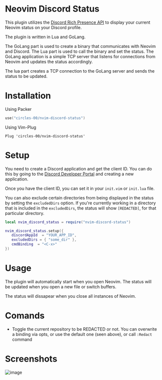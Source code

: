 # Neovim Discord Status
This plugin utilizes the [Discord Rich Presence API](https://discord.com/developers/docs/rich-presence/how-to) to display your current Neovim status on your Discord profile.

The plugin is written in Lua and GoLang.

The GoLang part is used to create a binary that communicates with Neovim and Discord. The Lua part is used to call the binary and set the status.
The GoLang application is a simple TCP server that listens for connections from Neovim and updates the status accordingly.

The lua part creates a TCP connection to the GoLang server and sends the status to be updated.

# Installation

Using Packer
```lua
use("circles-00/nvim-discord-status")
```

Using Vim-Plug
```vim
Plug 'circles-00/nvim-discord-status'
```

# Setup
You need to create a Discord application and get the client ID. You can do this by going to the [Discord Developer Portal](https://discord.com/developers/applications) and creating a new application.

Once you have the client ID, you can set it in your `init.vim` or `init.lua` file.

You can also exclude certain directories from being displayed in the status by setting the `excludedDirs` option.
If you're currently working in a directory that is included in the `excludedDirs`, the status will show `[REDACTED]`, for that particular directory.


```lua
local nvim_discord_status = require("nvim-discord-status")

nvim_discord_status.setup({
   discordAppId  = "YOUR_APP_ID",
   excludedDirs = { "some_dir" },
   cmdBinding  = "<C-x>"
})
```


# Usage
The plugin will automatically start when you open Neovim.
The status will be updated when you open a new file or switch buffers.

The status will dissapear when you close all instances of Neovim.

# Comands
- Toggle the current repository to be REDACTED or not.
You can overwrite a binding via opts, or use the default one (seen above), or call `:Redact` command

# Screenshots
![image](https://github.com/circles-00/nvim-discord-status/assets/42126548/3afab290-5478-41d8-bd68-9e91a52edbaa)


